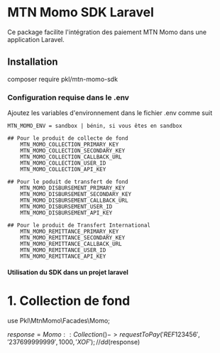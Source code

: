 # MTN Momo SDK Laravel
Ce package facilite l'intégration des paiement MTN Momo dans une application Laravel.

## Installation
composer require pkl/mtn-momo-sdk

### Configuration requise dans le .env
Ajoutez les variables d'environnement dans le fichier .env comme suit

    MTN_MOMO_ENV = sandbox | bénin, si vous êtes en sandbox 

    ## Pour le produit de collecte de fond
        MTN_MOMO_COLLECTION_PRIMARY_KEY
        MTN_MOMO_COLLECTION_SECONDARY_KEY
        MTN_MOMO_COLLECTION_CALLBACK_URL
        MTN_MOMO_COLLECTION_USER_ID
        MTN_MOMO_COLLECTION_API_KEY

    ## Pour le poduit de transfert de fond
        MTN_MOMO_DISBURSEMENT_PRIMARY_KEY
        MTN_MOMO_DISBURSEMENT_SECONDARY_KEY
        MTN_MOMO_DISBURSEMENT_CALLBACK_URL
        MTN_MOMO_DISBURSEMENT_USER_ID
        MTN_MOMO_DISBURSEMENT_API_KEY
    
    ## Pour le produit de Transfert International
        MTN_MOMO_REMITTANCE_PRIMARY_KEY
        MTN_MOMO_REMITTANCE_SECONDARY_KEY
        MTN_MOMO_REMITTANCE_CALLBACK_URL
        MTN_MOMO_REMITTANCE_USER_ID
        MTN_MOMO_REMITTANCE_API_KEY

#### Utilisation du SDK dans un projet laravel
# 1. Collection de fond
use Pkl\MtnMomo\Facades\Momo;

$response = Momo::Collection()->requestToPay(
    'REF123456', 
    '237699999999', 
    1000,
    'XOF'
);
// dd($response)
